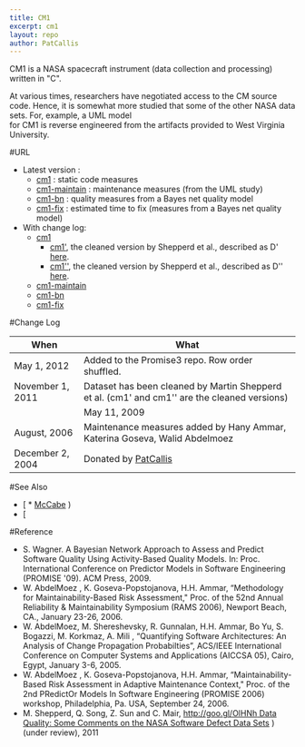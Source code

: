 ```yaml
---
title: CM1
excerpt: cm1
layout: repo
author: PatCallis
---
```



CM1 is a NASA spacecraft instrument (data collection and processing) written in "C".


At various times, researchers have negotiated access to the CM source code. Hence, it is somewhat more studied that some of the other NASA data sets. For, example, a UML model  
for CM1 is reverse engineered from the artifacts provided to West Virginia University.


#URL

  * Latest version :
    * [ cm1](https://terapromise.csc.ncsu.edu:8443/svn/repo/defect/mccabehalsted/CM/CM1/cm1) : static code measures
    * [cm1-maintain](https://terapromise.csc.ncsu.edu:8443/svn/repo/defect/mccabehalsted/CM/CM1/cm1-maintain)  : maintenance measures (from the UML study)
    * [cm1-bn](https://terapromise.csc.ncsu.edu:8443/svn/repo/defect/mccabehalsted/CM/CM1/cm1-bn) : quality measures from a Bayes net quality model
    * [cm1-fix](https://terapromise.csc.ncsu.edu:8443/svn/repo/defect/mccabehalsted/CM/CM1/cm1-fix) : estimated time to fix (measures from a Bayes net quality model)
  * With change log:
    * [cm1](https://terapromise.csc.ncsu.edu:8443/svn/repo/defect/mccabehalsted/CM/CM1/cm1)
      * [cm1'](https://terapromise.csc.ncsu.edu:8443/svn/repo/defect/mccabehalsted/CM/CM1/cm1/d), the cleaned version by Shepperd et al., described as D' [here](http://nasa-softwaredefectdatasets.wikispaces.com/home).
      * [cm1''](https://terapromise.csc.ncsu.edu:8443/svn/repo/defect/mccabehalsted/CM/CM1/cm1/dd), the cleaned version by Shepperd et al., described as D'' [here](http://nasa-softwaredefectdatasets.wikispaces.com/home).
    * [cm1-maintain](https://terapromise.csc.ncsu.edu:8443/svn/repo/defect/mccabehalsted/CM/CM1/cm1-maintain)
    * [ cm1-bn](https://terapromise.csc.ncsu.edu:8443/svn/repo/defect/mccabehalsted/CM/CM1/cm1-bn)
    * [ cm1-fix](https://terapromise.csc.ncsu.edu:8443/svn/repo/defect/mccabehalsted/CM/CM1/cm1-fix)

#Change Log

When | What
--- | ----
May 1, 2012 | Added to the Promise3 repo. Row order shuffled.
November 1, 2011 | Dataset has been cleaned by Martin Shepperd et al. (cm1' and cm1'' are the cleaned versions)
|| May 11, 2009|| Bayes net material added by Stefan Wagner ||
August, 2006 | Maintenance measures added by Hany Ammar, Katerina Goseva, Walid Abdelmoez
December 2, 2004 | Donated by [PatCallis](/repo/people/data-donors/promise3.html)


#See Also

  * [ * [McCabe](/repo/defect/tut.html)
)
  * [

#Reference

  *  S. Wagner. A Bayesian Network Approach to Assess and Predict Software Quality Using Activity-Based Quality Models. In: Proc.  International Conference on Predictor Models in Software Engineering (PROMISE '09). ACM Press, 2009.
   *	W. AbdelMoez , K. Goseva-Popstojanova, H.H. Ammar,  “Methodology for Maintainability-Based Risk Assessment,"  Proc. of the 52nd   Annual Reliability & Maintainability Symposium (RAMS 2006),  Newport Beach, CA., January 23-26, 2006.
  * W. AbdelMoez, M. Shereshevsky, R. Gunnalan, H.H. Ammar, Bo Yu,  S. Bogazzi, M. Korkmaz,  A. Mili , “Quantifying Software Architectures:  An Analysis of Change Propagation Probabilties”, ACS/IEEE International  Conference on Computer Systems and Applications (AICCSA 05), Cairo,  Egypt, January 3-6, 2005.
  *	W. AbdelMoez , K. Goseva-Popstojanova, H.H. Ammar,  “Maintainability-Based  Risk Assessment in Adaptive Maintenance Context,"  Proc. of the 2nd PRedictOr  Models In Software Engineering (PROMISE 2006) workshop, Philadelphia, Pa. USA, September 24, 2006.
  * M. Shepperd, Q. Song, Z. Sun and C. Mair, [http://goo.gl/OlHNh Data Quality: Some Comments on the NASA Software Defect Data Sets](http://goo.gl/OlHNh)
) (under review), 2011
